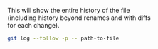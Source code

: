 This will show the entire history of the file  
(including history beyond renames and with diffs  
for each change).  

```sh
git log --follow -p -- path-to-file
```

